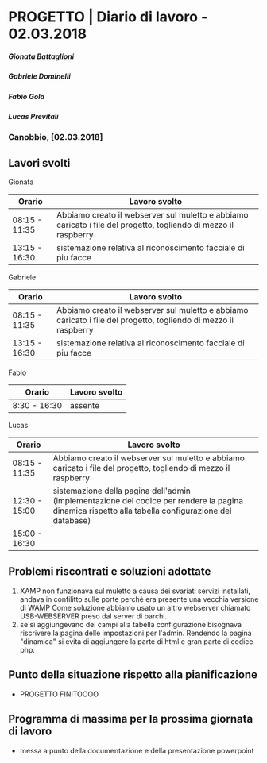 # PROGETTO | Diario di lavoro - 02.03.2018
##### Gionata Battaglioni
##### Gabriele Dominelli
##### Fabio Gola
##### Lucas Previtali
### Canobbio, [02.03.2018]

## Lavori svolti
Gionata

|Orario        |Lavoro svolto                 |
|--------------|------------------------------|
|08:15 - 11:35 |Abbiamo creato il webserver sul muletto e abbiamo caricato i file del progetto, togliendo di mezzo il raspberry|                  
|13:15 - 16:30 |sistemazione relativa al riconoscimento facciale di piu facce|


Gabriele

|Orario        |Lavoro svolto                 |
|--------------|------------------------------|
|08:15 - 11:35 |Abbiamo creato il webserver sul muletto e abbiamo caricato i file del progetto, togliendo di mezzo il raspberry|                  
|13:15 - 16:30 |sistemazione relativa al riconoscimento facciale di piu facce|


Fabio

|Orario        |Lavoro svolto                 |
|--------------|------------------------------|
|8:30 - 16:30 |assente|


Lucas


|Orario        |Lavoro svolto                 |
|--------------|------------------------------|
|08:15 - 11:35 |Abbiamo creato il webserver sul muletto e abbiamo caricato i file del progetto, togliendo di mezzo il raspberry|       
|12:30 - 15:00 |sistemazione della pagina dell'admin (implementazione del codice per rendere la pagina dinamica rispetto alla tabella configurazione del database)|
|15:00 - 16:30 ||       


##  Problemi riscontrati e soluzioni adottate
1. XAMP non funzionava sul muletto a causa dei svariati servizi installati, andava in confilitto sulle porte perchè era presente una      vecchia versione di WAMP
  Come soluzione abbiamo usato un altro webserver chiamato USB-WEBSERVER preso dal server di barchi.
2. se si aggiungevano dei campi alla tabella configurazione bisognava riscrivere la pagina delle impostazioni per l'admin. Rendendo la pagina "dinamica" si evita di aggiungere la parte di html e gran parte di codice php.

##  Punto della situazione rispetto alla pianificazione
- PROGETTO FINITOOOO

## Programma di massima per la prossima giornata di lavoro
- messa a punto della documentazione e della presentazione powerpoint
